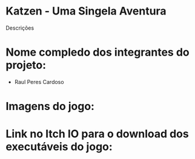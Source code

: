 # Katzen - Uma Singela Aventura
Descrições

# Nome compledo dos integrantes do projeto:
* Raul Peres Cardoso

# Imagens do jogo:

# Link no Itch IO para o download dos executáveis do jogo:
